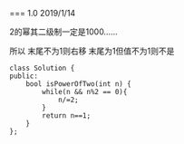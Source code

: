 ===
1.0 2019/1/14

2的幂其二级制一定是1000……

所以 末尾不为1则右移 末尾为1但值不为1则不是
```
class Solution {
public:
    bool isPowerOfTwo(int n) {
        while(n && n%2 == 0){
            n/=2;
        }
        return n==1;
    }
};
```

